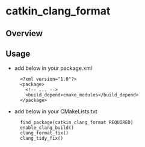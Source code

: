 # catkin_clang_format
## Overview



## Usage
- add below in your package.xml

        <?xml version="1.0"?>
        <package>
          <!-- ... -->
          <build_depend>cmake_modules</build_depend>
        </package>

- add below in your CMakeLists.txt

        find_package(catkin_clang_format REQUIRED)
        enable_clang_build()
        clang_format_fix()
        clang_tidy_fix()

